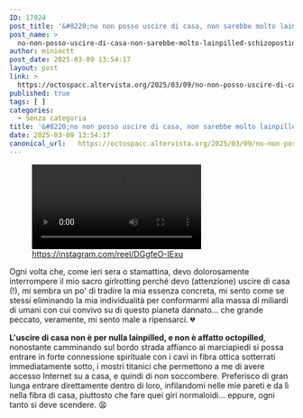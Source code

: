 ```yaml
---
ID: 17924
post_title: '&#8220;no non posso uscire di casa, non sarebbe molto lainpilled schizoposting internet cyberangel da parte mia&#8221;'
post_name: >
  no-non-posso-uscire-di-casa-non-sarebbe-molto-lainpilled-schizoposting-internet-cyberangel-da-parte-mia
author: minioctt
post_date: 2025-03-09 13:54:17
layout: post
link: >
  https://octospacc.altervista.org/2025/03/09/no-non-posso-uscire-di-casa-non-sarebbe-molto-lainpilled-schizoposting-internet-cyberangel-da-parte-mia/
published: true
tags: [ ]
categories:
  - Senza categoria
title: '&#8220;no non posso uscire di casa, non sarebbe molto lainpilled schizoposting internet cyberangel da parte mia&#8221;'
date: 2025-03-09 13:54:17
canonical_url:   https://octospacc.altervista.org/2025/03/09/no-non-posso-uscire-di-casa-non-sarebbe-molto-lainpilled-schizoposting-internet-cyberangel-da-parte-mia/
---
```

<!-- wp:video {"id":17923} -->
<figure class="wp-block-video"><video controls src="{{site.cdnurl}}/assets/uploads/2025/03/AQMXY0XI3NVwJIEpBvFZo7IrszGU3gzp52ReGrOVjlbS_XM6P0-IfyvvD_KPxa-hZoHTpkg3j8ZbNWkPbZrbJJcS89VGjzICRGy1L28.mp4"></video><figcaption class="wp-element-caption"><a href="https://instagram.com/reel/DGgfeO-IExu">https://instagram.com/reel/DGgfeO-IExu</a></figcaption></figure>
<!-- /wp:video -->

<!-- wp:paragraph -->
<p>Ogni volta che, come ieri sera o stamattina, devo dolorosamente interrompere il mio sacro girlrotting perché devo (attenzione) uscire di casa (!), mi sembra un po' di tradire la mia essenza concreta, mi sento come se stessi eliminando la mia individualità per conformarmi alla massa di miliardi di umani con cui convivo su di questo pianeta dannato... che grande peccato, veramente, mi sento male a ripensarci. 💔</p>
<!-- /wp:paragraph -->

<!-- wp:paragraph -->
<p><strong>L'uscire di casa non è per nulla lainpilled, e non è affatto octopilled</strong>, nonostante camminando sul bordo strada affianco ai marciapiedi si possa entrare in forte connessione spirituale con i cavi in fibra ottica sotterrati immediatamente sotto, i mostri titanici che permettono a me di avere accesso Internet su a casa, e quindi di non soccombere. Preferisco di gran lunga entrare direttamente dentro di loro, infilandomi nelle mie pareti e da lì nella fibra di casa, piuttosto che fare quei giri normaloidi... eppure, ogni tanto si deve scendere. 😫</p>
<!-- /wp:paragraph -->